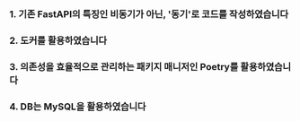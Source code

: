 ### 1. 기존 FastAPI의 특징인 비동기가 아닌, '동기'로 코드를 작성하였습니다
### 2. 도커를 활용하였습니다
### 3. 의존성을 효율적으로 관리하는 패키지 매니저인 Poetry를 활용하였습니다
### 4. DB는 MySQL을 활용하였습니다
